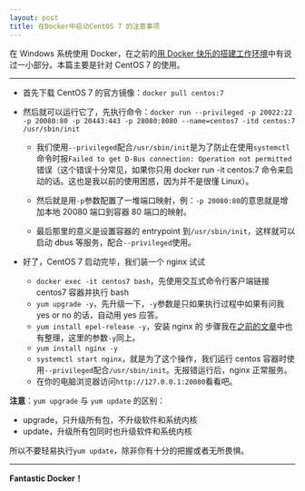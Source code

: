 ```yaml
---
layout: post
title: 在Docker中启动CentOS 7 的注意事项
---
```


在 Windows 系统使用 Docker，在之前的[用 Docker 快乐的搭建工作环境](../Post2-Prepare-Dev-Environment-with-Docker)中有说过一小部分。本篇主要是针对 CentOS 7 的使用。

---

- 首先下载 CentOS 7 的官方镜像：`docker pull centos:7`

- 然后就可以运行它了，先执行命令：`docker run --privileged -p 20022:22 -p 20080:80 -p 20443:443 -p 28080:8080 --name=centos7 -itd centos:7 /usr/sbin/init`

  - 我们使用`--privileged`配合`/usr/sbin/init`是为了防止在使用`systemctl`命令时报`Failed to get D-Bus connection: Operation not permitted`错误（这个错误十分常见，如果你只用 docker run -it centos:7 命令来启动的话。这也是我以前的使用困惑，因为并不是很懂 Linux）。

  - 然后就是用`-p`参数配置了一堆端口映射，例：`-p 20080:80`的意思就是增加本地 20080 端口到容器 80 端口的映射。

  - 最后那里的意义是设置容器的 entrypoint 到`/usr/sbin/init`，这样就可以启动 dbus 等服务，配合`--privileged`使用。

- 好了，CentOS 7 启动完毕，我们装一个 nginx 试试
  - `docker exec -it centos7 bash`，先使用交互式命令行客户端链接 centos7 容器并执行 bash
  - `yum upgrade -y`，先升级一下，`-y`参数是只如果执行过程中如果有问我 yes or no 的话，自动用 yes 应答。
  - `yum install epel-release -y`，安装 nginx 的 步骤我在[之前的文章](../Setup-nginx-on-new-installed-CentOS7)中也有整理，这里的参数`-y`同上。
  - `yum install nginx -y`
  - `systemctl start nginx`，就是为了这个操作，我们运行 centos 容器时使用`--privileged`配合`/usr/sbin/init`。无报错运行后，nginx 正常服务。
  - 在你的电脑浏览器访问`http://127.0.0.1:20080`看看吧。

**注意**：`yum upgrade` 与 `yum update` 的区别：

- upgrade，只升级所有包，不升级软件和系统内核
- update，升级所有包同时也升级软件和系统内核

所以不要轻易执行`yum update`，除非你有十分的把握或者无所畏惧。

---

**Fantastic Docker！**
